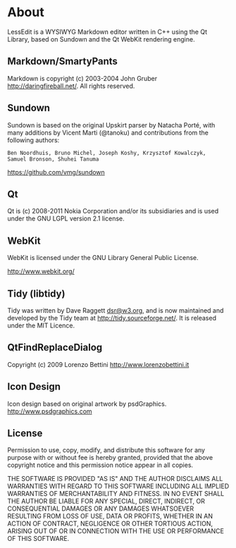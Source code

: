 About
=====

LessEdit is a WYSIWYG Markdown editor written in C++ using the Qt Library,
based on Sundown and the Qt WebKit rendering engine.

Markdown/SmartyPants
--------------------

Markdown is copyright (c) 2003-2004 John Gruber <http://daringfireball.net/>.
All rights reserved. 

Sundown
-------

Sundown is based on the original Upskirt parser by Natacha Porté, with many
additions by Vicent Marti (@tanoku) and contributions from the following
authors:

	Ben Noordhuis, Bruno Michel, Joseph Koshy, Krzysztof Kowalczyk,
	Samuel Bronson,	Shuhei Tanuma 

<https://github.com/vmg/sundown>

Qt
--

Qt is (c) 2008-2011 Nokia Corporation and/or its subsidiaries and is used 
under the GNU LGPL version 2.1 license.

WebKit
------

WebKit is licensed under the GNU Library General Public License.

<http://www.webkit.org/>

Tidy (libtidy)
--------------

Tidy was written by Dave Raggett <dsr@w3.org>, and is now maintained and 
developed by the Tidy team at <http://tidy.sourceforge.net/>. It is released 
under the MIT Licence. 

QtFindReplaceDialog
-------------------

Copyright (c) 2009 Lorenzo Bettini <http://www.lorenzobettini.it>

Icon Design
-----------

Icon design based on original artwork by psdGraphics.
<http://www.psdgraphics.com>

License
-------

Permission to use, copy, modify, and distribute this software for any
purpose with or without fee is hereby granted, provided that the above
copyright notice and this permission notice appear in all copies.

THE SOFTWARE IS PROVIDED "AS IS" AND THE AUTHOR DISCLAIMS ALL WARRANTIES
WITH REGARD TO THIS SOFTWARE INCLUDING ALL IMPLIED WARRANTIES OF
MERCHANTABILITY AND FITNESS. IN NO EVENT SHALL THE AUTHOR BE LIABLE FOR
ANY SPECIAL, DIRECT, INDIRECT, OR CONSEQUENTIAL DAMAGES OR ANY DAMAGES
WHATSOEVER RESULTING FROM LOSS OF USE, DATA OR PROFITS, WHETHER IN AN
ACTION OF CONTRACT, NEGLIGENCE OR OTHER TORTIOUS ACTION, ARISING OUT OF
OR IN CONNECTION WITH THE USE OR PERFORMANCE OF THIS SOFTWARE.
